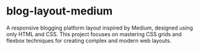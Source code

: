 # blog-layout-medium
A responsive blogging platform layout inspired by Medium, designed using only HTML and CSS. This project focuses on mastering CSS grids and flexbox techniques for creating complex and modern web layouts.
